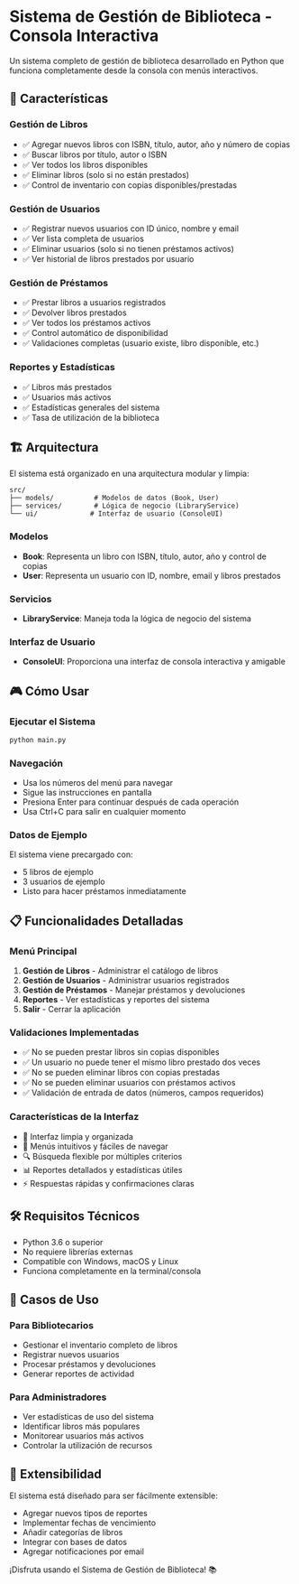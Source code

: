 # Sistema de Gestión de Biblioteca - Consola Interactiva

Un sistema completo de gestión de biblioteca desarrollado en Python que funciona completamente desde la consola con menús interactivos.

## 🚀 Características

### Gestión de Libros
- ✅ Agregar nuevos libros con ISBN, título, autor, año y número de copias
- ✅ Buscar libros por título, autor o ISBN
- ✅ Ver todos los libros disponibles
- ✅ Eliminar libros (solo si no están prestados)
- ✅ Control de inventario con copias disponibles/prestadas

### Gestión de Usuarios
- ✅ Registrar nuevos usuarios con ID único, nombre y email
- ✅ Ver lista completa de usuarios
- ✅ Eliminar usuarios (solo si no tienen préstamos activos)
- ✅ Ver historial de libros prestados por usuario

### Gestión de Préstamos
- ✅ Prestar libros a usuarios registrados
- ✅ Devolver libros prestados
- ✅ Ver todos los préstamos activos
- ✅ Control automático de disponibilidad
- ✅ Validaciones completas (usuario existe, libro disponible, etc.)

### Reportes y Estadísticas
- ✅ Libros más prestados
- ✅ Usuarios más activos
- ✅ Estadísticas generales del sistema
- ✅ Tasa de utilización de la biblioteca

## 🏗️ Arquitectura

El sistema está organizado en una arquitectura modular y limpia:

```
src/
├── models/          # Modelos de datos (Book, User)
├── services/        # Lógica de negocio (LibraryService)
└── ui/             # Interfaz de usuario (ConsoleUI)
```

### Modelos
- **Book**: Representa un libro con ISBN, título, autor, año y control de copias
- **User**: Representa un usuario con ID, nombre, email y libros prestados

### Servicios
- **LibraryService**: Maneja toda la lógica de negocio del sistema

### Interfaz de Usuario
- **ConsoleUI**: Proporciona una interfaz de consola interactiva y amigable

## 🎮 Cómo Usar

### Ejecutar el Sistema
```bash
python main.py
```

### Navegación
- Usa los números del menú para navegar
- Sigue las instrucciones en pantalla
- Presiona Enter para continuar después de cada operación
- Usa Ctrl+C para salir en cualquier momento

### Datos de Ejemplo
El sistema viene precargado con:
- 5 libros de ejemplo
- 3 usuarios de ejemplo
- Listo para hacer préstamos inmediatamente

## 📋 Funcionalidades Detalladas

### Menú Principal
1. **Gestión de Libros** - Administrar el catálogo de libros
2. **Gestión de Usuarios** - Administrar usuarios registrados
3. **Gestión de Préstamos** - Manejar préstamos y devoluciones
4. **Reportes** - Ver estadísticas y reportes del sistema
5. **Salir** - Cerrar la aplicación

### Validaciones Implementadas
- ✅ No se pueden prestar libros sin copias disponibles
- ✅ Un usuario no puede tener el mismo libro prestado dos veces
- ✅ No se pueden eliminar libros con copias prestadas
- ✅ No se pueden eliminar usuarios con préstamos activos
- ✅ Validación de entrada de datos (números, campos requeridos)

### Características de la Interfaz
- 🎨 Interfaz limpia y organizada
- 📱 Menús intuitivos y fáciles de navegar
- 🔍 Búsqueda flexible por múltiples criterios
- 📊 Reportes detallados y estadísticas útiles
- ⚡ Respuestas rápidas y confirmaciones claras

## 🛠️ Requisitos Técnicos

- Python 3.6 o superior
- No requiere librerías externas
- Compatible con Windows, macOS y Linux
- Funciona completamente en la terminal/consola

## 🎯 Casos de Uso

### Para Bibliotecarios
- Gestionar el inventario completo de libros
- Registrar nuevos usuarios
- Procesar préstamos y devoluciones
- Generar reportes de actividad

### Para Administradores
- Ver estadísticas de uso del sistema
- Identificar libros más populares
- Monitorear usuarios más activos
- Controlar la utilización de recursos

## 🔧 Extensibilidad

El sistema está diseñado para ser fácilmente extensible:
- Agregar nuevos tipos de reportes
- Implementar fechas de vencimiento
- Añadir categorías de libros
- Integrar con bases de datos
- Agregar notificaciones por email

¡Disfruta usando el Sistema de Gestión de Biblioteca! 📚